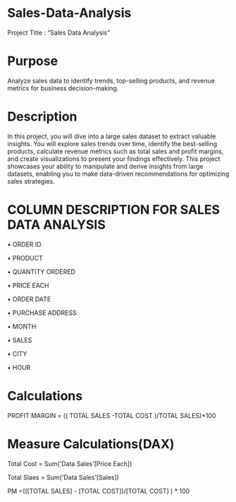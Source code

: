 # Sales-Data-Analysis

Project Title : “Sales Data Analysis”
 
# Purpose

Analyze sales data to identify trends, top-selling products, and revenue metrics for business decision-making.

# Description

In this project, you will dive into a large sales dataset to extract valuable insights. You will explore sales trends over time, identify the best-selling products, calculate revenue metrics such as total sales and profit margins, and create visualizations to present your findings effectively. This project showcases your ability to manipulate and derive insights from large datasets, enabling you to make data-driven recommendations for optimizing sales strategies.

# COLUMN DESCRIPTION FOR SALES DATA ANALYSIS

• ORDER ID

• PRODUCT

• QUANTITY ORDERED

• PRICE EACH

• ORDER DATE

• PURCHASE ADDRESS

• MONTH

• SALES

• CITY

• HOUR

# Calculations 

PROFIT MARGIN = (( TOTAL SALES -TOTAL COST )/TOTAL SALES)*100

# Measure Calculations(DAX)
Total Cost = Sum('Data Sales'[Price Each])

Total Slaes = Sum('Data Sales'[Sales])

PM =(([TOTAL SALES] - [TOTAL COST])/[TOTAL COST] ) * 100
